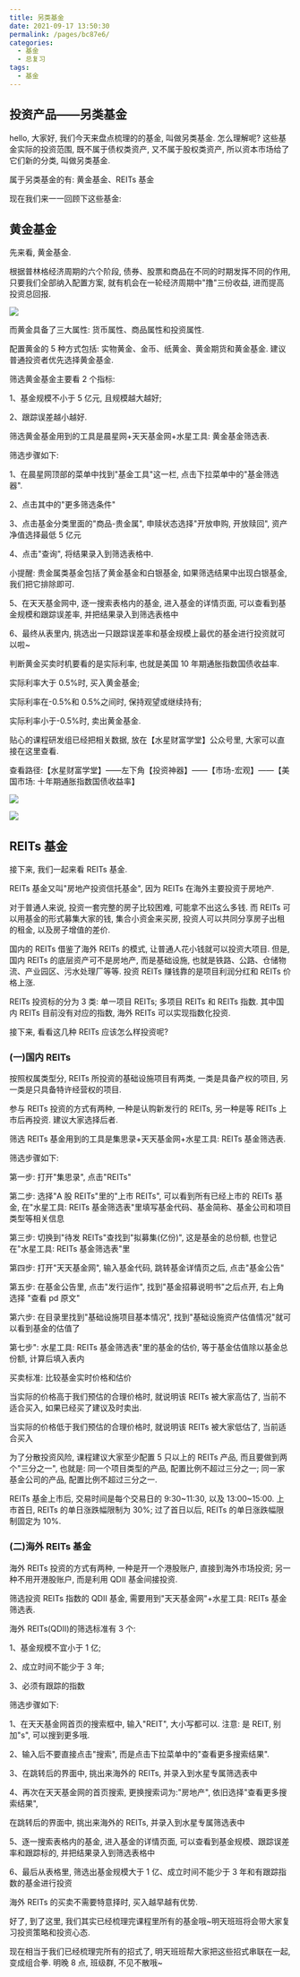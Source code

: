 ```yaml
---
title: 另类基金
date: 2021-09-17 13:50:30
permalink: /pages/bc87e6/
categories:
  - 基金
  - 总复习
tags:
  - 基金
---
```


## 投资产品——另类基金

hello, 大家好, 我们今天来盘点梳理的的基金, 叫做另类基金. 怎么理解呢? 这些基金实际的投资范围, 既不属于债权类资产, 又不属于股权类资产, 所以资本市场给了它们新的分类, 叫做另类基金.

属于另类基金的有: 黄金基金、REITs 基金

现在我们来一一回顾下这些基金:

## 黄金基金

先来看, 黄金基金.

根据普林格经济周期的六个阶段, 债券、股票和商品在不同的时期发挥不同的作用, 只要我们全部纳入配置方案, 就有机会在一轮经济周期中"撸"三份收益, 进而提高投资总回报.

![](../../.vuepress/public/img/fund/515.jpeg)

而黄金具备了三大属性: 货币属性、商品属性和投资属性.

配置黄金的 5 种方式包括: 实物黄金、金币、纸黄金、黄金期货和黄金基金. 建议普通投资者优先选择黄金基金.

筛选黄金基金主要看 2 个指标:

1、基金规模不小于 5 亿元, 且规模越大越好;

2、跟踪误差越小越好.

筛选黄金基金用到的工具是晨星网+天天基金网+水星工具: 黄金基金筛选表.

筛选步骤如下:

1、在晨星网顶部的菜单中找到"基金工具"这一栏, 点击下拉菜单中的"基金筛选器".

2、点击其中的"更多筛选条件"

3、点击基金分类里面的"商品-贵金属", 申赎状态选择"开放申购, 开放赎回", 资产净值选择最低 5 亿元

4、点击"查询", 将结果录入到筛选表格中.

小提醒: 贵金属类基金包括了黄金基金和白银基金, 如果筛选结果中出现白银基金, 我们把它排除即可.

5、在天天基金网中, 逐一搜索表格内的基金, 进入基金的详情页面, 可以查看到基金规模和跟踪误差率, 并把结果录入到筛选表格中

6、最终从表里内, 挑选出一只跟踪误差率和基金规模上最优的基金进行投资就可以啦~

判断黄金买卖时机要看的是实际利率, 也就是美国 10 年期通胀指数国债收益率.

实际利率大于 0.5%时, 买入黄金基金;

实际利率在-0.5%和 0.5%之间时, 保持观望或继续持有;

实际利率小于-0.5%时, 卖出黄金基金.

贴心的课程研发组已经把相关数据, 放在【水星财富学堂】公众号里, 大家可以直接在这里查看.

查看路径:【水星财富学堂】——左下角【投资神器】——【市场-宏观】——【美国市场: 十年期通胀指数国债收益率】

![](../../.vuepress/public/img/fund/596.jpg)

![](../../.vuepress/public/img/fund/597.jpg)

## REITs 基金

接下来, 我们一起来看 REITs 基金.

REITs 基金又叫"房地产投资信托基金", 因为 REITs 在海外主要投资于房地产.

对于普通人来说, 投资一套完整的房子比较困难, 可能拿不出这么多钱. 而 REITs 可以用基金的形式募集大家的钱, 集合小资金来买房, 投资人可以共同分享房子出租的租金, 以及房子增值的差价.

国内的 REITs 借鉴了海外 REITs 的模式, 让普通人花小钱就可以投资大项目. 但是, 国内 REITs 的底层资产可不是房地产, 而是基础设施, 也就是铁路、公路、仓储物流、产业园区、污水处理厂等等. 投资 REITs 赚钱靠的是项目利润分红和 REITs 价格上涨.

REITs 投资标的分为 3 类: 单一项目 REITs; 多项目 REITs 和 REITs 指数. 其中国内 REITs 目前没有对应的指数, 海外 REITs 可以实现指数化投资.

接下来, 看看这几种 REITs 应该怎么样投资呢?

### (一)国内 REITs

按照权属类型分, REITs 所投资的基础设施项目有两类, 一类是具备产权的项目, 另一类是只具备特许经营权的项目.

参与 REITs 投资的方式有两种, 一种是认购新发行的 REITs, 另一种是等 REITs 上市后再投资. 建议大家选择后者.

筛选 REITs 基金用到的工具是集思录+天天基金网+水星工具: REITs 基金筛选表.

筛选步骤如下:

第一步: 打开"集思录", 点击"REITs"

第二步: 选择"A 股 REITs"里的"上市 REITs", 可以看到所有已经上市的 REITs 基金, 在"水星工具: REITs 基金筛选表"里填写基金代码、基金简称、基金公司和项目类型等相关信息

第三步: 切换到"待发 REITs"查找到"拟募集(亿份)", 这是基金的总份额, 也登记在"水星工具: REITs 基金筛选表"里

第四步: 打开"天天基金网", 输入基金代码, 跳转基金详情页之后, 点击"基金公告"

第五步: 在基金公告里, 点击"发行运作", 找到"基金招募说明书"之后点开, 右上角选择 "查看 pd 原文"

第六步: 在目录里找到"基础设施项目基本情况", 找到"基础设施资产估值情况"就可以看到基金的估值了

第七步": 水星工具: REITs 基金筛选表"里的基金的估价, 等于基金估值除以基金总份额, 计算后填入表内

买卖标准: 比较基金实时价格和估价

当实际的价格高于我们预估的合理价格时, 就说明该 REITs 被大家高估了, 当前不适合买入, 如果已经买了建议及时卖出.

当实际的价格低于我们预估的合理价格时, 就说明该 REITs 被大家低估了, 当前适合买入

为了分散投资风险, 课程建议大家至少配置 5 只以上的 REITs 产品, 而且要做到两个"三分之一", 也就是: 同一个项目类型的产品, 配置比例不超过三分之一; 同一家基金公司的产品, 配置比例不超过三分之一.

REITs 基金上市后, 交易时间是每个交易日的 9:30~11:30, 以及 13:00~15:00. 上市首日, REITs 的单日涨跌幅限制为 30%; 过了首日以后, REITs 的单日涨跌幅限制固定为 10%.

### (二)海外 REITs 基金

海外 REITs 投资的方式有两种, 一种是开一个港股账户, 直接到海外市场投资; 另一种不用开港股账户, 而是利用 QDII 基金间接投资.

筛选投资 REITs 指数的 QDII 基金, 需要用到"天天基金网"+水星工具: REITs 基金筛选表.

海外 REITs(QDII)的筛选标准有 3 个:

1、基金规模不宜小于 1 亿;

2、成立时间不能少于 3 年;

3、必须有跟踪的指数

筛选步骤如下:

1、在天天基金网首页的搜索框中, 输入"REIT", 大小写都可以. 注意: 是 REIT, 别加"s", 可以搜到更多哦.

2、输入后不要直接点击"搜索", 而是点击下拉菜单中的"查看更多搜索结果".

3、在跳转后的界面中, 挑出来海外的 REITs, 并录入到水星专属筛选表中

4、再次在天天基金网的首页搜索, 更换搜索词为:"房地产", 依旧选择"查看更多搜索结果",

在跳转后的界面中, 挑出来海外的 REITs, 并录入到水星专属筛选表中

5、逐一搜索表格内的基金, 进入基金的详情页面, 可以查看到基金规模、跟踪误差率和跟踪标的, 并把结果录入到筛选表格中

6、最后从表格里, 筛选出基金规模大于 1 亿、成立时间不能少于 3 年和有跟踪指数的基金进行投资

海外 REITs 的买卖不需要特意择时, 买入越早越有优势.

好了, 到了这里, 我们其实已经梳理完课程里所有的基金哦~明天班班将会带大家复习投资策略和投资心态.

现在相当于我们已经梳理完所有的招式了, 明天班班帮大家把这些招式串联在一起, 变成组合拳. 明晚 8 点, 班级群, 不见不散哦~
